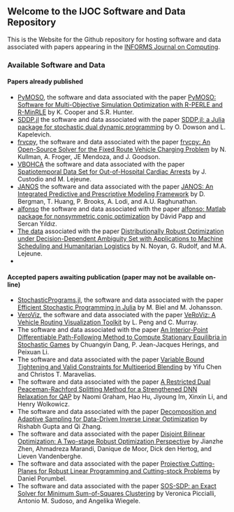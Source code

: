 ## Welcome to the IJOC Software and Data Repository

This is the Website for the Github repository for hosting software and data associated with papers appearing in the [INFORMS Journal on Computing](https://pubsonline.informs.org/journal/ijoc).

### Available Software and Data 

#### Papers already published

 * [PyMOSO](https://github.com/INFORMSJoc/2019.0902), the software and data associated with the paper [PyMOSO: Software for Multi-Objective Simulation Optimization with R-PERLE and R-MinRLE](https://doi.org/10.1287/ijoc.2019.0902) by K. Cooper and S.R. Hunter.
 * [SDDP.jl](https://github.com/INFORMSJoC/2020.0987) the software and data associated with the paper [SDDP.jl: a Julia package for stochastic dual dynamic programming](https://doi.org/10.1287/ijoc.2020.0987) by O. Dowson and L. Kapelevich.
 * [frvcpy](https://github.com/INFORMSJoc/2020.1035), the software and data associated with the paper [frvcpy: An Open-Source Solver for the Fixed Route Vehicle
Charging Problem](https://doi.org/10.1287/ijoc.2020.1035) by N. Kullman, A. Froger, JE Mendoza, and J. Goodson.
 * [VBOHCA](https://github.com/INFORMSJoC/2020.1022) the software and data associated with the paper [Spatiotemporal Data Set for Out-of-Hospital Cardiac Arrests](https://doi.org/10.1287/ijoc.2020.1022) by J. Custodio and M. Lejeune.
 *  [JANOS](https://github.com/INFORMSJoC/2020.1023) the software and data associated with the paper [JANOS: An Integrated Predictive and Prescriptive Modeling Framework](https://doi.org/10.1287/ijoc.2020.1023) by D. Bergman, T. Huang, P. Brooks, A. Lodi, and A.U. Raghunathan.
 * [alfonso](https://github.com/INFORMSJoC/2021.1058) the software and data associated with the paper [alfonso: Matlab package for nonsymmetric conic optimization](https://doi.org/10.1287/ijoc.2021.1058) by Dávid Papp and Sercan Yıldız.
  * [The data](https://github.com/INFORMSJoC/2021.1096) associated with the paper [Distributionally Robust Optimization under Decision-Dependent Ambiguity Set with Applications to Machine Scheduling and Humanitarian Logistics](https://doi.org/10.1287/ijoc.2021.1096) by N. Noyan, G. Rudolf, and M.A. Lejeune.
  * 
#### Accepted papers awaiting publication (paper may not be available on-line)
 
 * [StochasticPrograms.jl](https://github.com/INFORMSJoC/2022.1158), the software and data associated with the paper [Efficient Stochastic Programming in Julia](https://doi.org/10.1287/) by M. Biel and M. Johansson.
 * [VeroViz](https://github.com/INFORMSJoC/2022.1159), the software and data associated with the paper [VeRoViz: A Vehicle Routing Visualization Toolkit](https://doi.org/10.1287/)  by L. Peng and C. Murray.
* The software and data associated with the paper [An Interior-Point Differentiable Path-Following Method to Compute Stationary Equilibria in Stochastic Games](https://github.com/INFORMSJoC/2021.1139) by Chuangyin Dang, P. Jean-Jacques Herings, and Peixuan Li.
* The software and data associated with the paper [Variable Bound Tightening and Valid Constraints for Multiperiod Blending](https://github.com/INFORMSJoC/2021.1140) by Yifu Chen and Christos T. Maravelias.
* The software and data associated with the paper [A Restricted Dual Peaceman-Rachford Splitting Method for a Strengthened DNN Relaxation for QAP](https://github.com/INFORMSJoC/2022.1161) by Naomi Graham, Hao Hu, Jiyoung Im, Xinxin Li, and Henry Wolkowicz.
* The software and data associated with the paper [Decomposition and Adaptive Sampling for Data-Driven Inverse Linear Optimization](https://github.com/INFORMSJoC/2022.1162) by Rishabh Gupta and Qi Zhang.
* The software and data associated with the paper [Disjoint Bilinear Optimization: A Two-stage Robust Optimization Perspective](https://github.com/INFORMSJoC/2022.1163) by Jianzhe Zhen, Ahmadreza Marandi, Danique de Moor, Dick den Hertog, and Lieven Vandenberghe.
* The software and data associated with the paper [Projective Cutting-Planes for Robust Linear Programming and Cutting-stock Problems](https://github.com/INFORMSJoC/2022.1160) by Daniel Porumbel.
* The software and data associated with the paper [SOS-SDP: an Exact Solver for Minimum Sum-of-Squares Clustering](https://github.com/INFORMSJoC/2022.1166) by Veronica Piccialli, Antonio M. Sudoso, and Angelika Wiegele.

